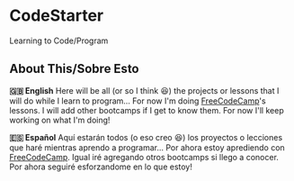 # CodeStarter
 Learning to Code/Program

## About This/Sobre Esto
**🇬🇧 English**
Here will be all (or so I think 😆) the projects or lessons that I will do while I learn to program... For now I'm doing [FreeCodeCamp](https://freecodecamp.org)'s lessons. I will add other bootcamps if I get to know them. For now I'll keep working on what I'm doing!


**🇪🇸 Español**
Aquí estarán todos (o eso creo 😆) los proyectos o lecciones que haré mientras aprendo a programar... Por ahora estoy aprediendo con [FreeCodeCamp](https://freecodecamp.org). Igual iré agregando otros bootcamps si llego a conocer. Por ahora seguiré esforzandome en lo que estoy!
